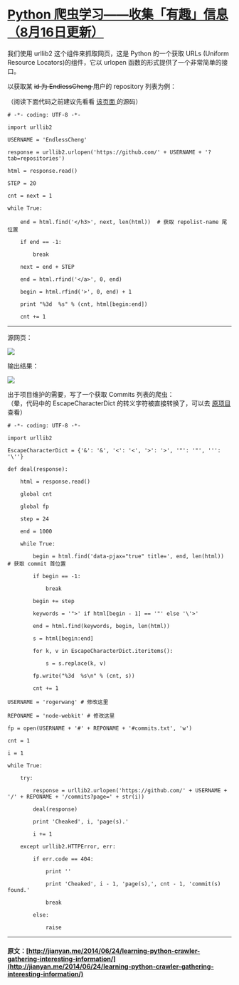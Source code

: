 #  [ Python 爬虫学习——收集「有趣」信息（8月16日更新） ](/2014/06/24/learning-python-crawler-gathering-interesting-information/)

我们使用 urllib2 这个组件来抓取网页，这是 Python 的一个获取 URLs (Uniform Resource Locators)的组件，它以 urlopen 函数的形式提供了一个非常简单的接口。 

以获取某 <del> id 为 EndlessCheng </del> 用户的 repository 列表为例： 

（阅读下面代码之前建议先看看 [ 该页面 ](https://github.com/EndlessCheng?tab=repositories) 的源码） 
    
    
    # -*- coding: UTF-8 -*-
    
    import urllib2
    
    USERNAME = 'EndlessCheng'
    
    response = urllib2.urlopen('https://github.com/' + USERNAME + '?tab=repositories')  
    
    html = response.read()  
    
    STEP = 20
    
    cnt = next = 1
    
    while True:
    
        end = html.find('</h3>', next, len(html))  # 获取 repolist-name 尾位置
    
        if end == -1:
    
            break
    
        next = end + STEP
    
        end = html.rfind('</a>', 0, end) 
    
        begin = html.rfind('>', 0, end) + 1
    
        print "%3d  %s" % (cnt, html[begin:end])
    
        cnt += 1  
  
---  
  
源网页： 

![](http://endless.qiniudn.com/blogrepo.png)

输出结果： 

![](http://endless.qiniudn.com/blogoutput.png)

出于项目维护的需要，写了一个获取 Commits 列表的爬虫：   
（晕，代码中的 EscapeCharacterDict 的转义字符被直接转换了，可以去 [ 原项目 ](https://github.com/EndlessCheng/Commits-Crawler/blob/master/Core.py) 查看） 
    
    
    # -*- coding: UTF-8 -*-
    
    import urllib2
    
    EscapeCharacterDict = {'&': '&', '<': '<', '>': '>', '"': '"', ''': '\''}
    
    def deal(response):
    
        html = response.read()
    
        global cnt
    
        global fp
    
        step = 24
    
        end = 1000
    
        while True:
    
            begin = html.find('data-pjax="true" title=', end, len(html))  # 获取 commit 首位置
    
            if begin == -1:
    
                break
    
            begin += step
    
            keywords = '">' if html[begin - 1] == '"' else '\'>'
    
            end = html.find(keywords, begin, len(html))
    
            s = html[begin:end]
    
            for k, v in EscapeCharacterDict.iteritems():
    
                s = s.replace(k, v)
    
            fp.write("%3d  %s\n" % (cnt, s))
    
            cnt += 1
    
    USERNAME = 'rogerwang' # 修改这里
    
    REPONAME = 'node-webkit' # 修改这里
    
    fp = open(USERNAME + '#' + REPONAME + '#commits.txt', 'w')
    
    cnt = 1
    
    i = 1
    
    while True:
    
        try:
    
            response = urllib2.urlopen('https://github.com/' + USERNAME + '/' + REPONAME + '/commits?page=' + str(i))
    
            deal(response)
    
            print 'Cheaked', i, 'page(s).'
    
            i += 1
    
        except urllib2.HTTPError, err:
    
            if err.code == 404:
    
                print ''
    
                print 'Cheaked', i - 1, 'page(s),', cnt - 1, 'commit(s) found.'
    
                break
    
            else:
    
                raise  
  
---
#### 原文：[http://jianyan.me/2014/06/24/learning-python-crawler-gathering-interesting-information/](http://jianyan.me/2014/06/24/learning-python-crawler-gathering-interesting-information/)
